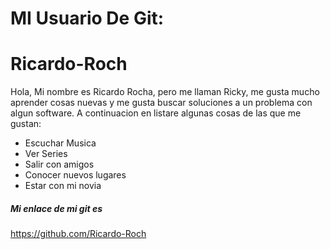 # MI Usuario De Git:
# Ricardo-Roch



Hola, Mi nombre es Ricardo Rocha, pero me llaman Ricky, me gusta mucho aprender cosas nuevas y me gusta buscar soluciones a un problema con algun software. A continuacion en listare algunas cosas de las que me gustan:

- Escuchar Musica
- Ver Series
- Salir con amigos
- Conocer nuevos lugares
- Estar con mi novia

##### Mi enlace de mi git es
https://github.com/Ricardo-Roch
